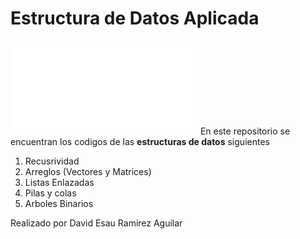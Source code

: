 # Estructura de Datos Aplicada
![Imagen Estructura de Datos](/img/cubo.img)
En este repositorio se encuentran los codigos de las **estructuras de datos** siguientes

1. Recusrividad
1. Arreglos (Vectores y Matrices)
1. Listas Enlazadas
1. Pilas y colas
1. Arboles Binarios

Realizado por David Esau Ramirez Aguilar